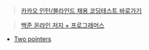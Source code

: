 > [카카오 인턴/블라인드 채용 코딩테스트 바로가기](https://github.com/evelyn82/Problem-Solving/tree/main/kakao)

> [백준 온라인 저지 + 프로그래머스](https://github.com/evelyn82/Problem-Solving/tree/main/boj)

- [Two pointers](https://github.com/evelyn82/Problem-Solving/tree/main/boj/Two%20Pointers)
